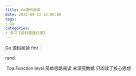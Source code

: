 ```yaml
---
title: Go源码阅读
date: 2022-09-13 12:00:00
tags:
- Go
categories:
- 学习【资料整理记录】
---
```


Go 源码阅读
fmt：

rand:

​	Top Function level 简单思路阅读 未深究数据 只阅读了核心思想
